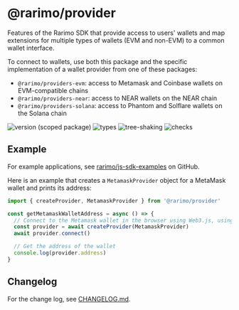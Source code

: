 # @rarimo/provider
Features of the Rarimo SDK that provide access to users' wallets and map extensions for multiple types of wallets (EVM and non-EVM) to a common wallet interface.

To connect to wallets, use both this package and the specific implementation of a wallet provider from one of these packages:

- `@rarimo/providers-evm`: access to Metamask and Coinbase wallets on EVM-compatible chains
- `@rarimo/providers-near`: access to NEAR wallets on the NEAR chain
- `@rarimo/providers-solana`: access to Phantom and Solflare wallets on the Solana chain

![version (scoped package)](https://badgen.net/npm/v/@rarimo/provider)
![types](https://badgen.net/npm/types/@rarimo/provider)
![tree-shaking](https://badgen.net/bundlephobia/tree-shaking/@rarimo/provider)
![checks](https://badgen.net/github/checks/rarimo/js-sdk/main)

## Example

For example applications, see [rarimo/js-sdk-examples](https://github.com/rarimo/js-sdk-examples/) on GitHub.

Here is an example that creates a `MetamaskProvider` object for a MetaMask wallet and prints its address:

```js
import { createProvider, MetamaskProvider } from '@rarimo/provider'

const getMetamaskWalletAddress = async () => {
  // Connect to the Metamask wallet in the browser using Web3.js, using the MetamaskProvider interface to limit bundle size.
  const provider = await createProvider(MetamaskProvider)
  await provider.connect()

  // Get the address of the wallet
  console.log(provider.address)
}
```

## Changelog

For the change log, see [CHANGELOG.md](https://github.com/rarimo/js-sdk/blob/main/CHANGELOG.md).
